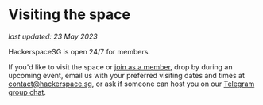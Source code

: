 # Visiting the space

_last updated: 23 May 2023_

HackerspaceSG is open 24/7 for members. 

If you'd like to visit the space or [join as a member](/membership), drop by during an upcoming event, email us with your preferred visiting dates and times at contact@hackerspace.sg, or ask if someone can host you on our [Telegram group chat](https://t.me/HackerspaceSG).
